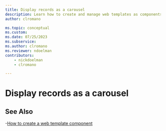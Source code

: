 ```yaml
---
title: Display records as a carousel
description: Learn how to create and manage web templates as components in Power Pages.
author: clromano

ms.topic: conceptual
ms.custom: 
ms.date: 07/25/2023
ms.subservice:
ms.author: clromano
ms.reviewer: ndoelman
contributors:
    - nickdoelman
    - clromano

---
```


# Display records as a carousel

## See Also

-[How to create a web template component](web-templates-as-components-how-to.md)

